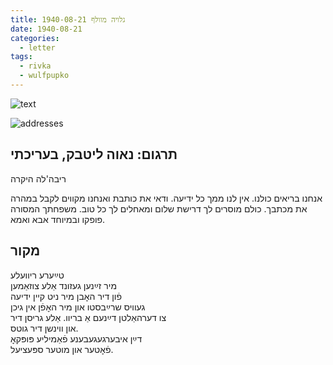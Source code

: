 ```yaml
---
title: גלויה מוולף 1940-08-21
date: 1940-08-21
categories:
  - letter
tags:
  - rivka
  - wulfpupko
---
```


![text](/pupko-papers/assets/images/1940-08-21-content.jpg)

![addresses](/pupko-papers/assets/images/1940-08-21-addresses.jpg)

## תרגום: נאוה ליטבק, בעריכתי
ריבה'לה היקרה

אנחנו בריאים כולנו. אין לנו ממך כל ידיעה. ודאי את כותבת ואנחנו מקווים לקבל במהרה את
מכתבך. כולם מוסרים לך דרישת שלום ומאחלים לך כל טוב.
משפחתך המסורה פופקו ובמיוחד אבא ואמא.


## מקור
טײַערע ריוועלע  
מיר זײַנען געזונד אַלע צוזאַמען  
פֿון דיר האׇבן מיר ניט קײן ידיעה  
געוויס שרײַבסטו און מיר האׇפֿן אין גיכן  
צו דערהאַלטן  דײַנעם אַ בריוו. אַלע גריסן דיר  
און ווינשן דיר גוטס.  
דײַן איבערגעגעבענע פֿאַמיליע פּופּקאׇ  
פֿאׇטער און מוטער ספּעציעל.  
